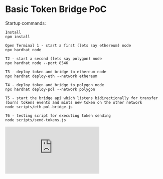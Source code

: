 # Basic Token Bridge PoC

Startup commands:

```shell
Install
npm install

Open Terminal 1 - start a first (lets say ethereum) node
npx hardhat node

T2 - start a second (lets say polygon) node
npx hardhat node --port 8546

T3 - deploy token and bridge to ethereum node
npx hardhat deploy-eth --network ethereum

T4 - deploy token and bridge to polygon node
npx hardhat deploy-pol --network polygon

T5 - start the bridge api which listens bidirectionally for transfer (burn) tokens events and mints new token on the other network
node scripts/eth-pol-bridge.js

T6 - testing script for executing token sending
node scripts/send-tokens.js
```

![](https://api.ipfsbrowser.com/ipfs/get.php?hash=QmQ77CPxuxSjErYMgyyZt76D8cKN1pLrmkCdf6r5cgEmkr)

